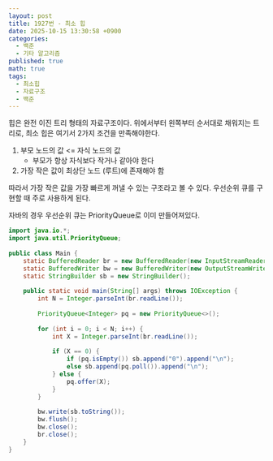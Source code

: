 ```yaml
---
layout: post
title: 1927번 - 최소 힙
date: 2025-10-15 13:30:58 +0900
categories:
  - 백준
  - 기타 알고리즘
published: true
math: true
tags:
  - 최소힙
  - 자료구조
  - 백준
---
```

힙은 완전 이진 트리 형태의 자료구조이다. 위에서부터 왼쪽부터 순서대로 채워지는 트리로, 최소 힙은 여기서 2가지 조건을 만족해야한다.

1. 부모 노드의 값 <= 자식 노드의 값
	- 부모가 항상 자식보다 작거나 같아야 한다
2. 가장 작은 값이 최상단 노드 (루트)에 존재해야 함

따라서 가장 작은 값을 가장 빠르게 꺼낼 수 있는 구조라고 볼 수 있다. 우선순위 큐를 구현할 때 주로 사용하게 된다.

자바의 경우 우선순위 큐는 PriorityQueue로 이미 만들어져있다.

```java
import java.io.*;  
import java.util.PriorityQueue;  
  
public class Main {  
    static BufferedReader br = new BufferedReader(new InputStreamReader(System.in));  
    static BufferedWriter bw = new BufferedWriter(new OutputStreamWriter(System.out));  
    static StringBuilder sb = new StringBuilder();  
  
    public static void main(String[] args) throws IOException {  
        int N = Integer.parseInt(br.readLine());  
  
        PriorityQueue<Integer> pq = new PriorityQueue<>();  
  
        for (int i = 0; i < N; i++) {  
            int X = Integer.parseInt(br.readLine());  
  
            if (X == 0) {  
                if (pq.isEmpty()) sb.append("0").append("\n");  
                else sb.append(pq.poll()).append("\n");  
            } else {  
                pq.offer(X);  
            }  
        }  
  
        bw.write(sb.toString());  
        bw.flush();  
        bw.close();  
        br.close();  
    }  
}
```